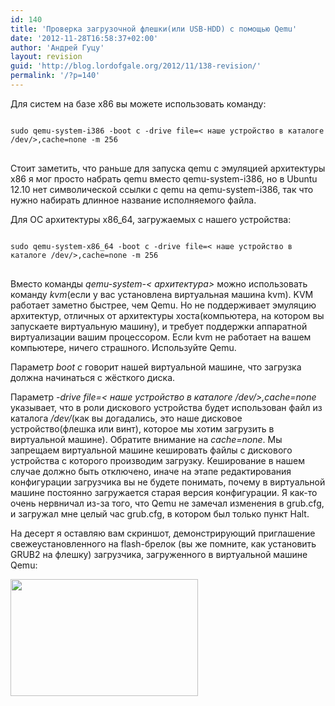 ```yaml
---
id: 140
title: 'Проверка загрузочной флешки(или USB-HDD) с помощью Qemu'
date: '2012-11-28T16:58:37+02:00'
author: 'Андрей Гуцу'
layout: revision
guid: 'http://blog.lordofgale.org/2012/11/138-revision/'
permalink: '/?p=140'
---
```


<p>Для систем на базе x86 вы можете использовать команду:</p>
<pre>
<code class="bash">
sudo qemu-system-i386 -boot c -drive file=< наше устройство в каталоге /dev/>,cache=none -m 256
</code>
</pre>
<p>Стоит заметить, что раньше для запуска qemu с эмуляцией архитектуры x86 я мог просто набрать qemu вместо qemu-system-i386, но в Ubuntu 12.10 нет символической ссылки с qemu на  qemu-system-i386, так что нужно набирать длинное название исполняемого файла.</p>

<p>Для ОС архитектуры x86_64, загружаемых с нашего устройства:</p>
<pre>
<code class="bash">
sudo qemu-system-x86_64 -boot c -drive file=< наше устройство в каталоге /dev/>,cache=none -m 256
</code>
</pre>
<p>Вместо команды <i>qemu-system-< архитектура></i> можно использовать команду <i>kvm</i>(если у вас установлена виртуальная машина kvm). KVM работает заметно быстрее, чем Qemu. Но не поддерживает эмуляцию архитектур, отличных от архитектуры хоста(компьютера, на котором вы запускаете виртуальную машину), и требует поддержки аппаратной виртуализации вашим процессором. Если kvm не работает на вашем компьютере, ничего страшного. Используйте Qemu.</p>

<p>Параметр <i>boot c</i> говорит нашей виртуальной машине, что загрузка должна начинаться с жёсткого диска.</p>

<p>Параметр <i>-drive file=< наше устройство в каталоге /dev/>,cache=none</i> указывает, что в роли дискового устройства будет использован файл из каталога <i>/dev/</i>(как вы догадались, это наше дисковое устройство(флешка или винт), которое мы хотим загрузить в виртуальной машине). Обратите внимание на <i>cache=none</i>. Мы запрещаем виртуальной машине кешировать файлы с дискового устройства с которого производим загрузку. Кеширование в нашем случае должно быть отключено, иначе на этапе редактирования конфигурации загрузчика вы не будете понимать, почему в виртуальной машине постоянно загружается старая версия конфигурации. Я как-то очень нервничал из-за того, что Qemu не замечал изменения в grub.cfg, и загружал мне целый час grub.cfg, в котором был только пункт Halt.

</p><p>На десерт я оставляю вам скриншот, демонстрирующий приглашение свежеустановленного на flash-брелок (вы же помните, как установить GRUB2 на флешку) загрузчика, загруженного в виртуальной машине Qemu:</p>
<a href="http://blog.lordofgale.org/wp-content/uploads/2012/11/Screenshot-from-2012-11-28-163342.png"><img src="http://blog.lordofgale.org/wp-content/uploads/2012/11/Screenshot-from-2012-11-28-163342-300x187.png" alt="" title="Screenshot from 2012-11-28 16:33:42" width="300" height="187" class="alignleft size-medium wp-image-139" /></a>